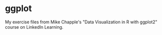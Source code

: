 # ggplot
My exercise files from Mike Chapple's "Data Visualization in R with ggplot2" course on LinkedIn Learning.

